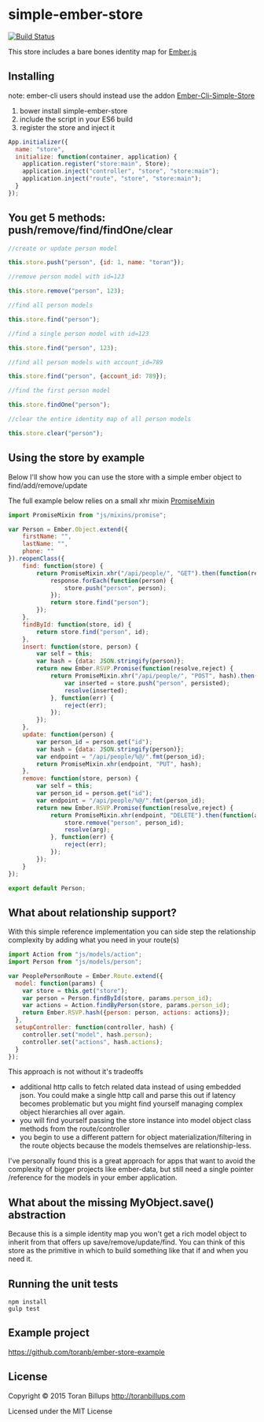 simple-ember-store
==============================

[![Build Status][]](https://travis-ci.org/toranb/simple-ember-store)

This store includes a bare bones identity map for [Ember.js][]

Installing
----------

note: ember-cli users should instead use the addon [Ember-Cli-Simple-Store][]

1. bower install simple-ember-store
2. include the script in your ES6 build
3. register the store and inject it

```js
App.initializer({
  name: "store",
  initialize: function(container, application) {
    application.register("store:main", Store);
    application.inject("controller", "store", "store:main");
    application.inject("route", "store", "store:main");
  }
});
```

## You get 5 methods: push/remove/find/findOne/clear

```js
//create or update person model

this.store.push("person", {id: 1, name: "toran"});
```

```js
//remove person model with id=123

this.store.remove("person", 123);
```

```js
//find all person models

this.store.find("person");
```

```js
//find a single person model with id=123

this.store.find("person", 123);
```

```js
//find all person models with account_id=789

this.store.find("person", {account_id: 789});
```

```js
//find the first person model

this.store.findOne("person");
```

```js
//clear the entire identity map of all person models

this.store.clear("person");
```

## Using the store by example

Below I'll show how you can use the store with a simple ember object to find/add/remove/update

The full example below relies on a small xhr mixin [PromiseMixin][]

```js
import PromiseMixin from "js/mixins/promise";

var Person = Ember.Object.extend({
    firstName: "",
    lastName: "",
    phone: ""
}).reopenClass({
    find: function(store) {
        return PromiseMixin.xhr("/api/people/", "GET").then(function(response) {
            response.forEach(function(person) {
                store.push("person", person);
            });
            return store.find("person");
        });
    },
    findById: function(store, id) {
        return store.find("person", id);
    },
    insert: function(store, person) {
        var self = this;
        var hash = {data: JSON.stringify(person)};
        return new Ember.RSVP.Promise(function(resolve,reject) {
            return PromiseMixin.xhr("/api/people/", "POST", hash).then(function(persisted) {
                var inserted = store.push("person", persisted);
                resolve(inserted);
            }, function(err) {
                reject(err);
            });
        });
    },
    update: function(person) {
        var person_id = person.get("id");
        var hash = {data: JSON.stringify(person)};
        var endpoint = "/api/people/%@/".fmt(person_id);
        return PromiseMixin.xhr(endpoint, "PUT", hash);
    },
    remove: function(store, person) {
        var self = this;
        var person_id = person.get("id");
        var endpoint = "/api/people/%@/".fmt(person_id);
        return new Ember.RSVP.Promise(function(resolve,reject) {
            return PromiseMixin.xhr(endpoint, "DELETE").then(function(arg) {
                store.remove("person", person_id);
                resolve(arg);
            }, function(err) {
                reject(err);
            });
        });
    }
});

export default Person;
```

## What about relationship support?

With this simple reference implementation you can side step the relationship complexity by adding what you need in your route(s)

```js
import Action from "js/models/action";
import Person from "js/models/person";

var PeoplePersonRoute = Ember.Route.extend({
  model: function(params) {
    var store = this.get("store");
    var person = Person.findById(store, params.person_id);
    var actions = Action.findByPerson(store, params.person_id);
    return Ember.RSVP.hash({person: person, actions: actions});
  },
  setupController: function(controller, hash) {
    controller.set("model", hash.person);
    controller.set("actions", hash.actions);
  }
});
```

This approach is not without it's tradeoffs

* additional http calls to fetch related data instead of using embedded json. You could make a single http call and parse this out if latency becomes problematic but you might find yourself managing complex object hierarchies all over again.
* you will find yourself passing the store instance into model object class methods from the route/controller
* you begin to use a different pattern for object materialization/filtering in the route objects because the models themselves are relationship-less.

I've personally found this is a great approach for apps that want to avoid the complexity of bigger projects like ember-data, but still need a single pointer /reference for the models in your ember application.

## What about the missing MyObject.save() abstraction

Because this is a simple identity map you won't get a rich model object to inherit from that offers up save/remove/update/find. You can think of this store as the primitive in which to build something like that if and when you need it.

## Running the unit tests

    npm install
    gulp test

## Example project

https://github.com/toranb/ember-store-example

## License

Copyright © 2015 Toran Billups http://toranbillups.com

Licensed under the MIT License

[Build Status]: https://secure.travis-ci.org/toranb/simple-ember-store.png?branch=master
[Ember.js]: http://emberjs.com/
[PromiseMixin]: https://gist.github.com/toranb/98abc9616f2abecde0d4
[Ember-Cli-Simple-Store]: https://github.com/toranb/ember-cli-simple-store
